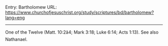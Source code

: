 Entry: Bartholomew
URL: https://www.churchofjesuschrist.org/study/scriptures/bd/bartholomew?lang=eng

---

One of the Twelve (Matt. 10:2â4; Mark 3:18; Luke 6:14; Acts 1:13). See also Nathanael.
